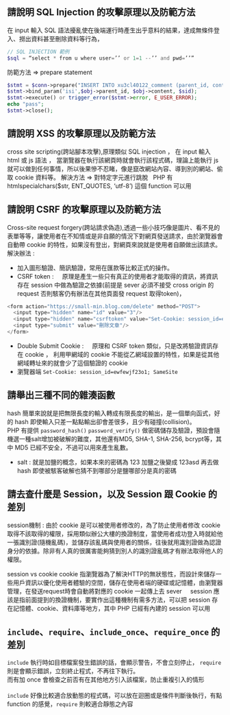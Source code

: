 ## 請說明 SQL Injection 的攻擊原理以及防範方法
在 input 輸入 SQL 語法擾亂使在後端運行時產生出乎意料的結果，達成無條件登入、撈出資料甚至刪除資料等行為，
```PHP
// SQL INJECTION 範例
$sql = “select * from u where user=’’ or 1=1 --’’ and pwd=’’”
```
防範方法 => prepare statement
```PHP
$stmt = $conn->prepare("INSERT INTO xu3cl40122_comment (parent_id, content, user_id) VALUES (?, ?, ?)");
$stmt->bind_param('isi',$obj->parent_id, $obj->content, $sid);
$stmt->execute() or trigger_error($stmt->error, E_USER_ERROR);
echo "pass";
$stmt->close();
```

## 請說明 XSS 的攻擊原理以及防範方法
cross site scripting(跨站腳本攻擊),原理類似 SQL injection ， 在 input 輸入 html 或 js 語法 ， 當瀏覽器在執行該網頁時就會執行該程式碼，理論上能執行 js 就可以做到任何事情，所以後果慘不忍睹，像是竄改網站內容、導到別的網站、偷取 cookie 資料等。
解決方法 => 對特定字元進行跳脫   
PHP 有 htmlspecialchars($str, ENT_QUOTES, ‘utf-8’) 這個 function 可以用

## 請說明 CSRF 的攻擊原理以及防範方法
Cross-site request forgery(跨站請求偽造),透過一些小技巧像是圖片、看不見的表單等等，讓使用者在不知情或是非自願的情況下對網頁發送請求，由於瀏覽器會自動帶 cookie 的特性，如果沒有登出，對網頁來說就是使用者自願做出該請求。
解決辦法 :    
* 加入圖形驗證、簡訊驗證，常用在匯款等比較正式的操作。
* CSRF token :     
原理是產生一些只有真正的使用者才能取得的資訊，將資訊存在 session 中做為驗證之依據(前提是 sever 必須不接受 cross origin 的 request 否則駭客仍有辦法在其他頁面發 request 取得token)，
``` PHP
<form action="https://small-min.blog.com/delete" method="POST">
  <input type="hidden" name="id" value="3"/>
  <input type="hidden" name="csrftoken" value="Set-Cookie: session_id=ewfewjf23o1; SameSite```隨機亂碼 token"/>
  <input type="submit" value="刪除文章"/>
</form>
```
* Double Submit Cookie :     
原理和 CSRF token 類似，只是改將驗證資訊存在 cookie ， 利用甲網域的 cookie 不能從乙網域設置的特性，如果是從其他網域轉址來的就會少了這個驗證的 cookie
* 瀏覽器端 
```Set-Cookie: session_id=ewfewjf23o1; SameSite```


## 請舉出三種不同的雜湊函數
hash 簡單來說就是把無限長度的輸入轉成有限長度的輸出，是一個單向函式，好的 hash 即使輸入只差一點點輸出卻會差很多，且少有碰撞(collision)。    
PHP 有提供 `password_hash()` `password_verify()` 做密碼儲存及驗證，預設會隨機選一種salt增加被破解的難度，其他還有MD5, SHA-1, SHA-256,
bcrypt等，其中 MD5 已經不安全，不過可以用來產生亂數。
* salt : 就是加鹽的概念，如果本來的密碼為 123 加鹽之後變成 123asd 再去做 hash 即使被駭客破解也猜不到哪部分是鹽哪部分是真的密碼


## 請去查什麼是 Session，以及 Session 跟 Cookie 的差別
session機制 :
由於 cookie 是可以被使用者修改的，為了防止使用者修改 cookie 取得不該取得的權限，採用類似辦公大樓的換證制度，當使用者成功登入時就給他一張識別證(隨機亂碼)，並儲存該亂碼與使用者的關係，往後就用識別證做為認證身分的依據。除非有人真的很厲害能夠猜到別人的識別證亂碼才有辦法取得他人的權限。
   
session vs cookie
cookie 指瀏覽器為了解決HTTP的無狀態性，而設計來儲存一些用戶資訊以優化使用者體驗的空間，儲存在使用者端的硬碟或記憶體，由瀏覽器管理，在發送request時會自動將對應的 cookie 一起傳上去 sever     
session 應該是指前面提到的換證機制，要實作出這種機制有需多方法，可以把 session 存在記憶體、cookie、資料庫等地方，其中 PHP 已經有內建的 session 可以用

## `include`、`require`、`include_once`、`require_once` 的差別
`include` 執行時如目標檔案發生錯誤的話，會顯示警告，不會立刻停止， `require` 則是會顯示錯誤，立刻終止程式，不再往下執行。     
      
而有加 once 會檢查之前否有在其他地方引入該檔案，防止重複引入的情形
                        
 `include` 好像比較適合放動態的程式碼，可以放在迴圈或是條件判斷後執行，有點 function 的感覺，`require` 則較適合靜態之內容
